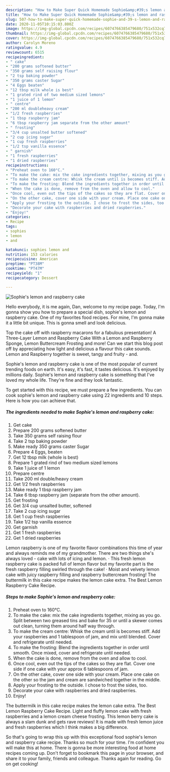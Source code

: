 ```yaml
---
description: "How to Make Super Quick Homemade Sophie&amp;#39;s lemon and raspberry cake"
title: "How to Make Super Quick Homemade Sophie&amp;#39;s lemon and raspberry cake"
slug: 507-how-to-make-super-quick-homemade-sophie-and-39-s-lemon-and-raspberry-cake
date: 2020-11-05T10:15:03.800Z
image: https://img-global.cpcdn.com/recipes/6074766385479680/751x532cq70/sophies-lemon-and-raspberry-cake-recipe-main-photo.jpg
thumbnail: https://img-global.cpcdn.com/recipes/6074766385479680/751x532cq70/sophies-lemon-and-raspberry-cake-recipe-main-photo.jpg
cover: https://img-global.cpcdn.com/recipes/6074766385479680/751x532cq70/sophies-lemon-and-raspberry-cake-recipe-main-photo.jpg
author: Carolyn Moreno
ratingvalue: 4.9
reviewcount: 6515
recipeingredient:
- " cake"
- "200 grams softened butter"
- "350 grams self raising flour"
- "2 tsp baking powder"
- "350 grams caster Sugar"
- "4 Eggs beaten"
- "12 tbsp milk whole is best"
- "1 grated rind of two medium sized lemons"
- "1 juice of 1 lemon"
- " centre"
- "200 ml doubleheavy cream"
- "1/2 fresh raspberries"
- "1 tbsp raspberry jam"
- "6 tbsp raspberry jam separate from the other amount"
- " frosting"
- "3/4 cup unsalted butter softened"
- "2 cup icing sugar"
- "1 cup fresh raspberries"
- "1/2 tsp vanilla essence"
- " garnish"
- "1 fresh raspberries"
- "1 dried raspberries"
recipeinstructions:
- "Preheat oven to 160°C."
- "To make the cake: mix the cake ingredients together, mixing as you go. Split between two greased tins and bake for 35 or until a skewer comes out clean, turning them around half way through."
- "To make the cream centre: Whisk the cream until is becomes stiff. Add your raspberries and 1 tablespoon of jam, and mix until blended. Cover and refrigerate until needed."
- "To make the frosting: Blend the ingredients together in order until smooth. Once mixed, cover and refrigerate until needed."
- "When the cake is done, remove from the oven and allow to cool."
- "Once cool, even out the tips of the cakes so they are flat. Cover one side if one cake with your approx 6 tablespoons of jam."
- "On the other cake, cover one side with your cream. Place one cake on the other so the jam and cream are sandwiched together in the middle."
- "Apply your frosting to the outside. I chose to frost the sides, too."
- "Decorate your cake with raspberries and dried raspberries."
- "Enjoy!"
categories:
- Recipe
tags:
- sophies
- lemon
- and

katakunci: sophies lemon and 
nutrition: 153 calories
recipecuisine: American
preptime: "PT38M"
cooktime: "PT47M"
recipeyield: "1"
recipecategory: Dessert

---
```



![Sophie&#39;s lemon and raspberry cake](https://img-global.cpcdn.com/recipes/6074766385479680/751x532cq70/sophies-lemon-and-raspberry-cake-recipe-main-photo.jpg)

Hello everybody, it is me again, Dan, welcome to my recipe page. Today, I'm gonna show you how to prepare a special dish, sophie&#39;s lemon and raspberry cake. One of my favorites food recipes. For mine, I'm gonna make it a little bit unique. This is gonna smell and look delicious.

Top the cake off with raspberry macarons for a fabulous presentation! A Three-Layer Lemon and Raspberry Cake With a Lemon and Raspberry Sponge, Lemon Buttercream Frosting and more! Can we start this blog post off by appreciating how light and delicious a flavour this cake sounds. Lemon and Raspberry together is sweet, tangy and fruity - and.

Sophie&#39;s lemon and raspberry cake is one of the most popular of current trending foods on earth. It's easy, it's fast, it tastes delicious. It's enjoyed by millions daily. Sophie&#39;s lemon and raspberry cake is something that I've loved my whole life. They're fine and they look fantastic.


To get started with this recipe, we must prepare a few ingredients. You can cook sophie&#39;s lemon and raspberry cake using 22 ingredients and 10 steps. Here is how you can achieve that.

<!--inarticleads1-->

##### The ingredients needed to make Sophie&#39;s lemon and raspberry cake:

1. Get  cake
1. Prepare 200 grams softened butter
1. Take 350 grams self raising flour
1. Take 2 tsp baking powder
1. Make ready 350 grams caster Sugar
1. Prepare 4 Eggs, beaten
1. Get 12 tbsp milk (whole is best)
1. Prepare 1 grated rind of two medium sized lemons
1. Take 1 juice of 1 lemon
1. Prepare  centre
1. Take 200 ml double/heavy cream
1. Get 1/2 fresh raspberries
1. Make ready 1 tbsp raspberry jam
1. Take 6 tbsp raspberry jam (separate from the other amount).
1. Get  frosting
1. Get 3/4 cup unsalted butter, softened
1. Take 2 cup icing sugar
1. Get 1 cup fresh raspberries
1. Take 1/2 tsp vanilla essence
1. Get  garnish
1. Get 1 fresh raspberries
1. Get 1 dried raspberries


Lemon raspberry is one of my favorite flavor combinations this time of year and always reminds me of my grandmother. There are two things she&#39;s always loved - cake with lots of icing and lemon. · This fresh lemon raspberry cake is packed full of lemon flavor but my favorite part is the fresh raspberry filling swirled through the cake! · Moist and velvety lemon cake with juicy raspberry filling and raspberry buttercream frosting! The buttermilk in this cake recipe makes the lemon cake extra. The Best Lemon Raspberry Cake Recipe. 

<!--inarticleads2-->

##### Steps to make Sophie&#39;s lemon and raspberry cake:

1. Preheat oven to 160°C.
1. To make the cake: mix the cake ingredients together, mixing as you go. Split between two greased tins and bake for 35 or until a skewer comes out clean, turning them around half way through.
1. To make the cream centre: Whisk the cream until is becomes stiff. Add your raspberries and 1 tablespoon of jam, and mix until blended. Cover and refrigerate until needed.
1. To make the frosting: Blend the ingredients together in order until smooth. Once mixed, cover and refrigerate until needed.
1. When the cake is done, remove from the oven and allow to cool.
1. Once cool, even out the tips of the cakes so they are flat. Cover one side if one cake with your approx 6 tablespoons of jam.
1. On the other cake, cover one side with your cream. Place one cake on the other so the jam and cream are sandwiched together in the middle.
1. Apply your frosting to the outside. I chose to frost the sides, too.
1. Decorate your cake with raspberries and dried raspberries.
1. Enjoy!


The buttermilk in this cake recipe makes the lemon cake extra. The Best Lemon Raspberry Cake Recipe. Light and fluffy lemon cake with fresh raspberries and a lemon cream cheese frosting. This lemon berry cake is always a slam dunk and gets rave reviews! It is made with fresh lemon juice and fresh raspberries which I think makes a big difference. 

So that's going to wrap this up with this exceptional food sophie&#39;s lemon and raspberry cake recipe. Thanks so much for your time. I'm confident you will make this at home. There is gonna be more interesting food at home recipes coming up. Don't forget to bookmark this page in your browser, and share it to your family, friends and colleague. Thanks again for reading. Go on get cooking!
